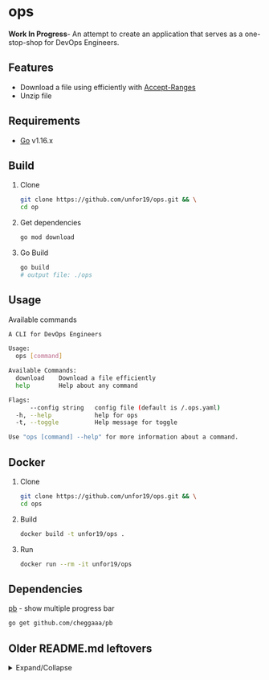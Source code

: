 # ops

**Work In Progress**- An attempt to create an application that serves as a one-stop-shop for DevOps Engineers.

## Features

- Download a file using efficiently with [Accept-Ranges](https://developer.mozilla.org/en-US/docs/Web/HTTP/Range_requests)
- Unzip file

## Requirements

- [Go](https://golang.org/doc/install) v1.16.x

## Build

1. Clone
    ```bash
    git clone https://github.com/unfor19/ops.git && \
    cd op
    ```
1. Get dependencies
   ```bash
   go mod download
   ```
1. Go Build
   ```bash
   go build
   # output file: ./ops
   ```

## Usage

Available commands

<!-- available_commands_start -->

```bash
A CLI for DevOps Engineers

Usage:
  ops [command]

Available Commands:
  download    Download a file efficiently
  help        Help about any command

Flags:
      --config string   config file (default is /.ops.yaml)
  -h, --help            help for ops
  -t, --toggle          Help message for toggle

Use "ops [command] --help" for more information about a command.
```

<!-- available_commands_end -->

## Docker

1. Clone
    ```bash
    git clone https://github.com/unfor19/ops.git && \
    cd ops
    ```
1. Build
   ```bash
   docker build -t unfor19/ops .
   ```
2. Run
   ```bash
   docker run --rm -it unfor19/ops
   ```

## Dependencies

[pb](github.com/cheggaaa/pb) - show multiple progress bar

```bash
go get github.com/cheggaaa/pb
```

## Older README.md leftovers

<details>

<summary>Expand/Collapse</summary>

# Compile command

mac

    GOOS=darwin GOARCH=amd64 go build -o download.command

windows

    GOOS=windows GOARCH=amd64 go build -o download.exe

# FIXME

* File's body download on windows is different from one on mac. (e.g. mp4)

# TODO

* Support request header


</details>